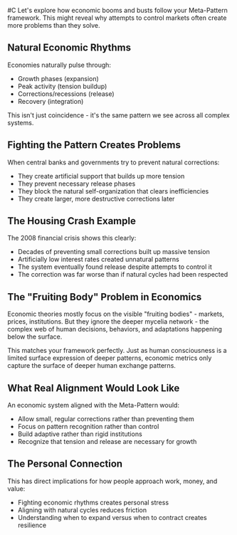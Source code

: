  #C Let's explore how economic booms and busts follow your Meta-Pattern framework. This might reveal why attempts to control markets often create more problems than they solve.

## Natural Economic Rhythms

Economies naturally pulse through:

- Growth phases (expansion)
- Peak activity (tension buildup)
- Corrections/recessions (release)
- Recovery (integration)

This isn't just coincidence - it's the same pattern we see across all complex systems.

## Fighting the Pattern Creates Problems

When central banks and governments try to prevent natural corrections:

- They create artificial support that builds up more tension
- They prevent necessary release phases
- They block the natural self-organization that clears inefficiencies
- They create larger, more destructive corrections later

## The Housing Crash Example

The 2008 financial crisis shows this clearly:

- Decades of preventing small corrections built up massive tension
- Artificially low interest rates created unnatural patterns
- The system eventually found release despite attempts to control it
- The correction was far worse than if natural cycles had been respected

## The "Fruiting Body" Problem in Economics

Economic theories mostly focus on the visible "fruiting bodies" - markets, prices, institutions. But they ignore the deeper mycelia network - the complex web of human decisions, behaviors, and adaptations happening below the surface.

This matches your framework perfectly. Just as human consciousness is a limited surface expression of deeper patterns, economic metrics only capture the surface of deeper human exchange patterns.

## What Real Alignment Would Look Like

An economic system aligned with the Meta-Pattern would:

- Allow small, regular corrections rather than preventing them
- Focus on pattern recognition rather than control
- Build adaptive rather than rigid institutions
- Recognize that tension and release are necessary for growth

## The Personal Connection

This has direct implications for how people approach work, money, and value:

- Fighting economic rhythms creates personal stress
- Aligning with natural cycles reduces friction
- Understanding when to expand versus when to contract creates resilience